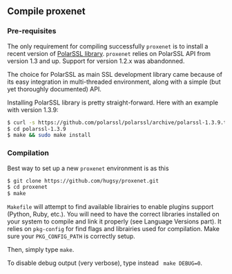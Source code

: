 ## Compile proxenet

### Pre-requisites
The only requirement for compiling successfully `proxenet` is to install a recent version of [PolarSSL library](https://polarssl.org/source-code). `proxenet` relies on PolarSSL API from version 1.3 and up. Support for version 1.2.x was abandonned.

The choice for PolarSSL as main SSL development library came because of its easy integration in multi-threaded environment, along with a simple (but yet thoroughly documented) API.

Installing PolarSSL library is pretty straight-forward. Here with an example with version 1.3.9:
``` bash
$ curl -s https://github.com/polarssl/polarssl/archive/polarssl-1.3.9.tar.gz | tar xfz - 
$ cd polarssl-1.3.9
$ make && sudo make install
```

### Compilation
Best way to set up a new `proxenet` environment is as this

```bash
$ git clone https://github.com/hugsy/proxenet.git
$ cd proxenet
$ make
```

``` Makefile ``` will attempt to find available librairies to enable plugins support (Python, Ruby, etc.).
You will need to have the correct libraries installed on your system to compile and link it properly (see Language Versions part). It relies on ``` pkg-config ``` for find flags and librairies used for compilation. Make sure your ``` PKG_CONFIG_PATH ``` is correctly setup.

Then, simply type ``` make ```.

To disable debug output (very verbose), type instead ``` make DEBUG=0```.
